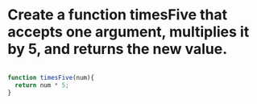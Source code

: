 # Create a function timesFive that accepts one argument, multiplies it by 5, and returns the new value.

```Javascript

function timesFive(num){
  return num * 5;
}
```
